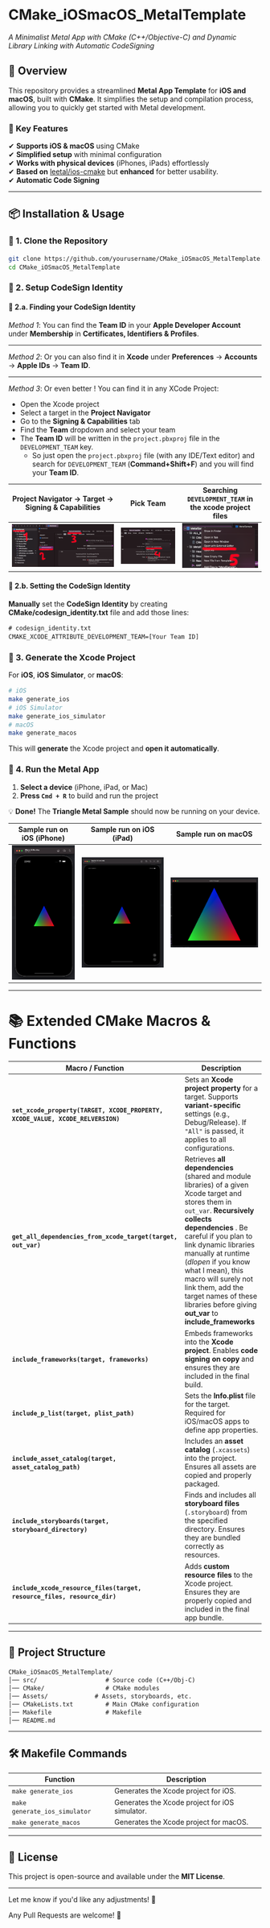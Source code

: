 # **CMake_iOSmacOS_MetalTemplate**
*A Minimalist Metal App with CMake (C++/Objective-C) and Dynamic Library Linking with Automatic CodeSigning*

## **📌 Overview**
This repository provides a streamlined **Metal App Template** for **iOS and macOS**, built with **CMake**. It simplifies the setup and compilation process, allowing you to quickly get started with Metal development.

### **🚀 Key Features**

✔ **Supports iOS & macOS** using CMake  
✔ **Simplified setup** with minimal configuration  
✔ **Works with physical devices** (iPhones, iPads) effortlessly  
✔ **Based on** [leetal/ios-cmake](https://github.com/leetal/ios-cmake) but **enhanced** for better usability.  
✔ **Automatic Code Signing** 

---

## **📦 Installation & Usage**
### **🔹 1. Clone the Repository**
```sh
git clone https://github.com/yourusername/CMake_iOSmacOS_MetalTemplate.git
cd CMake_iOSmacOS_MetalTemplate
```

### **🔹 2. Setup CodeSign Identity**

#### **🔹 2.a. Finding your CodeSign Identity**


*Method 1*: You can find the **Team ID** in your **Apple Developer Account** under **Membership** in **Certificates, Identifiers & Profiles**.

---

*Method 2*: Or you can also find it in **Xcode** under **Preferences** -> **Accounts** -> **Apple IDs** -> **Team ID**.

---

*Method 3*: Or even better ! You can find it in any XCode Project:

- Open the Xcode project
- Select a target in the **Project Navigator**
- Go to the **Signing & Capabilities** tab
- Find the **Team** dropdown and select your team
- The **Team ID** will be written in the `project.pbxproj` file in the `DEVELOPMENT_TEAM` key.
  - So just open the `project.pbxproj` file (with any IDE/Text editor) and search for `DEVELOPMENT_TEAM` (**Command+Shift+F**) and you will find your **Team ID**. 

| Project Navigator -> Target -> Signing & Capabilities | Pick Team                                        | Searching `DEVELOPMENT_TEAM` in the xcode project files |
|-------------------------------------------------------|--------------------------------------------------|---------------------------------------------------------|
| ![Project Navigator](Screenshots/tuto1.png)           | ![Signing & Capabilities](Screenshots/tuto2.png) | ![DEVELOPMENT_TEAM](Screenshots/tuto3.png)              |


#### 🔹 2.b. Setting the CodeSign Identity

**Manually** set the **CodeSign Identity** by creating **CMake/codesign_identity.txt** file and add those lines:

```txt
# codesign_identity.txt
CMAKE_XCODE_ATTRIBUTE_DEVELOPMENT_TEAM=[Your Team ID]
```

### **🔹 3. Generate the Xcode Project**
For **iOS**, **iOS Simulator**, or **macOS**:
```sh
# iOS
make generate_ios
# iOS Simulator
make generate_ios_simulator
# macOS
make generate_macos
```

This will **generate** the Xcode project and **open it automatically**.

### **🔹 4. Run the Metal App**
1. **Select a device** (iPhone, iPad, or Mac)
2. **Press `Cmd + R`** to build and run the project

💡 **Done!** The **Triangle Metal Sample** should now be running on your device.


| Sample run on iOS (iPhone)             | Sample run on iOS (iPad)             | Sample run on macOS                   |
|----------------------------------------|--------------------------------------|---------------------------------------|
| ![iPhone](Screenshots/Screenshot1.png) | ![iPad](Screenshots/Screenshot3.png) | ![macOS](Screenshots/Screenshot2.png) |


---

# **📚 Extended CMake Macros & Functions**

| **Macro / Function** | **Description**                                                                                                                                                                                                                                                                                                                                                                                       |
|----------------------|-------------------------------------------------------------------------------------------------------------------------------------------------------------------------------------------------------------------------------------------------------------------------------------------------------------------------------------------------------------------------------------------------------|
| **`set_xcode_property(TARGET, XCODE_PROPERTY, XCODE_VALUE, XCODE_RELVERSION)`** | Sets an **Xcode project property** for a target. Supports **variant-specific** settings (e.g., Debug/Release). If `"All"` is passed, it applies to all configurations.                                                                                                                                                                                                                                |
| **`get_all_dependencies_from_xcode_target(target, out_var)`** | Retrieves **all dependencies** (shared and module libraries) of a given Xcode target and stores them in `out_var`. **Recursively collects dependencies** . Be careful if you plan to link dynamic libraries manually at runtime (*dlopen* if you know what I mean), this macro will surely not link them, add the target names of these libraries before giving **out_var** to **include_frameworks** |
| **`include_frameworks(target, frameworks)`** | Embeds frameworks into the **Xcode project**. Enables **code signing on copy** and ensures they are included in the final build.                                                                                                                                                                                                                                                                      |
| **`include_p_list(target, plist_path)`** | Sets the **Info.plist** file for the target. Required for iOS/macOS apps to define app properties.                                                                                                                                                                                                                                                                                                    |
| **`include_asset_catalog(target, asset_catalog_path)`** | Includes an **asset catalog** (`.xcassets`) into the project. Ensures all assets are copied and properly packaged.                                                                                                                                                                                                                                                                                    |
| **`include_storyboards(target, storyboard_directory)`** | Finds and includes all **storyboard files** (`.storyboard`) from the specified directory. Ensures they are bundled correctly as resources.                                                                                                                                                                                                                                                            |
| **`include_xcode_resource_files(target, resource_files, resource_dir)`** | Adds **custom resource files** to the Xcode project. Ensures they are properly copied and included in the final app bundle.                                                                                                                                                                                                                                                                           |

---
## **🔧 Project Structure**
```
CMake_iOSmacOS_MetalTemplate/
│── src/                   # Source code (C++/Obj-C)
│── CMake/                 # CMake modules
│── Assets/             # Assets, storyboards, etc.
│── CMakeLists.txt         # Main CMake configuration
│── Makefile               # Makefile
│── README.md              
```
---
## **🛠 Makefile Commands**

| Function                                     | Description                                    |
|----------------------------------------------|------------------------------------------------|
| `make generate_ios`                          | Generates the Xcode project for iOS.           |
| `make generate_ios_simulator`                | Generates the Xcode project for iOS simulator. |
| `make generate_macos`                        | Generates the Xcode project for macOS.         |
---

## **📝 License**
This project is open-source and available under the **MIT License**.

---

Let me know if you'd like any adjustments! 🚀

Any Pull Requests are welcome! 🎉
